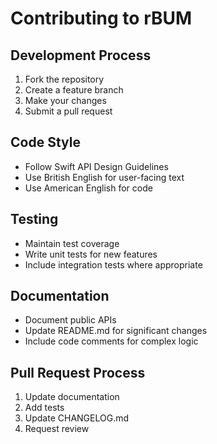 # Contributing to rBUM

## Development Process
1. Fork the repository
2. Create a feature branch
3. Make your changes
4. Submit a pull request

## Code Style
- Follow Swift API Design Guidelines
- Use British English for user-facing text
- Use American English for code

## Testing
- Maintain test coverage
- Write unit tests for new features
- Include integration tests where appropriate

## Documentation
- Document public APIs
- Update README.md for significant changes
- Include code comments for complex logic

## Pull Request Process
1. Update documentation
2. Add tests
3. Update CHANGELOG.md
4. Request review
